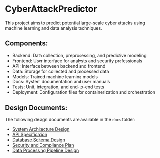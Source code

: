# CyberAttackPredictor

This project aims to predict potential large-scale cyber attacks using machine learning and data analysis techniques.

## Components:
- Backend: Data collection, preprocessing, and predictive modeling
- Frontend: User interface for analysts and security professionals
- API: Interface between backend and frontend
- Data: Storage for collected and processed data
- Models: Trained machine learning models
- Docs: System documentation and user manuals
- Tests: Unit, integration, and end-to-end tests
- Deployment: Configuration files for containerization and orchestration

## Design Documents:
The following design documents are available in the `docs` folder:
- [System Architecture Design](docs/system_architecture_design.md)
- [API Specification](docs/api_specification.md)
- [Database Schema Design](docs/database_schema_design.md)
- [Security and Compliance Plan](docs/security_and_compliance_plan.md)
- [Data Processing Pipeline Design](docs/data_processing_pipeline_design.md)

